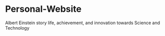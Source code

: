 # Personal-Website
Albert Einstein story life, achievement, and innovation towards Science and Technology
